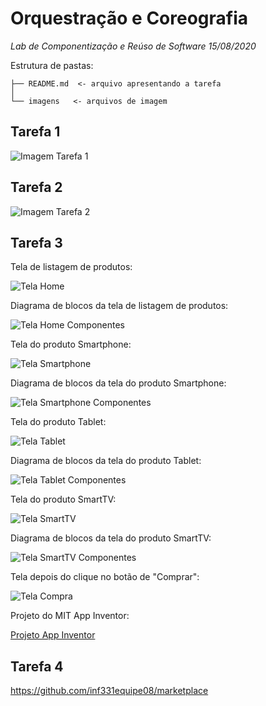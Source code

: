 # Orquestração e Coreografia
*Lab de Componentização e Reúso de Software 15/08/2020*

Estrutura de pastas:

~~~
├── README.md  <- arquivo apresentando a tarefa
│
└── imagens   <- arquivos de imagem
~~~

## Tarefa 1

![Imagem Tarefa 1](images/Lab_INF331_lab3_tab1.png)

## Tarefa 2

![Imagem Tarefa 2](images/Lab_INF331_Lab3_Tab2.png)

## Tarefa 3

Tela de listagem de produtos:

![Tela Home](images/Screen1.png)

Diagrama de blocos da tela de listagem de produtos:

![Tela Home Componentes](images/Screen1_comp.png)

Tela do produto Smartphone:

![Tela Smartphone](images/Smartphone.png)

Diagrama de blocos da tela do produto Smartphone:

![Tela Smartphone Componentes](images/Smartphone_comp.png)

Tela do produto Tablet:

![Tela Tablet](images/Tablet.png)

Diagrama de blocos da tela do produto Tablet:

![Tela Tablet Componentes](images/Tablet_comp.png)

Tela do produto SmartTV:

![Tela SmartTV](images/SmartTV.png)

Diagrama de blocos da tela do produto SmartTV:

![Tela SmartTV Componentes](images/SmartTV_comp.png)

Tela depois do clique no botão de "Comprar":

![Tela Compra](images/Compra.png)

Projeto do MIT App Inventor:

[Projeto App Inventor](app/unicamp_inf331_lab3_tar3.aia)

## Tarefa 4

https://github.com/inf331equipe08/marketplace
